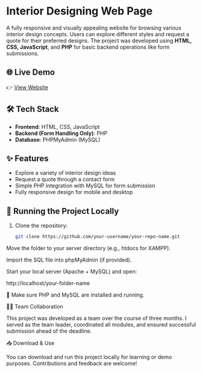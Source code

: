 # Interior Designing Web Page

A fully responsive and visually appealing website for browsing various interior design concepts. Users can explore different styles and request a quote for their preferred designs. The project was developed using **HTML, CSS, JavaScript**, and **PHP** for basic backend operations like form submissions.

## 🌐 Live Demo

👉 [View Website](https://interiordesignsweb.netlify.app/project)

## 🛠️ Tech Stack

- **Frontend**: HTML, CSS, JavaScript  
- **Backend (Form Handling Only)**: PHP  
- **Database**: PHPMyAdmin (MySQL)

## ✨ Features

- Explore a variety of interior design ideas
- Request a quote through a contact form
- Simple PHP integration with MySQL for form submission
- Fully responsive design for mobile and desktop

## 📂 Running the Project Locally

1. Clone the repository:
   ```bash
   git clone https://github.com/your-username/your-repo-name.git
Move the folder to your server directory (e.g., htdocs for XAMPP).

Import the SQL file into phpMyAdmin (if provided).

Start your local server (Apache + MySQL) and open:

http://localhost/your-folder-name

📌 Make sure PHP and MySQL are installed and running.

👨‍💻 Team Collaboration

This project was developed as a team over the course of three months. I served as the team leader, coordinated all modules, and ensured successful submission ahead of the deadline.

📥 Download & Use

You can download and run this project locally for learning or demo purposes. Contributions and feedback are welcome!


